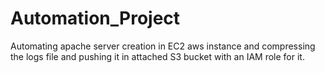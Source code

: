 # Automation_Project
Automating apache server creation in EC2 aws instance and compressing the logs file and pushing it in attached S3 bucket with an IAM role for it.
